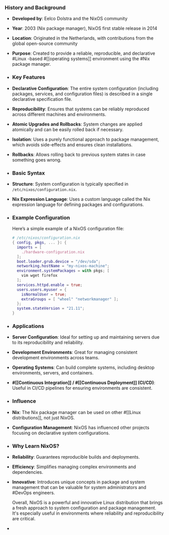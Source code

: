 ### **History and Background**
- **Developed by**: Eelco Dolstra and the NixOS community
- **Year**: 2003 (Nix package manager), NixOS first stable release in 2014
- **Location**: Originated in the Netherlands, with contributions from the global open-source community
- **Purpose**: Created to provide a reliable, reproducible, and declarative #Linux -based #[[operating systems]] environment using the #Nix package manager.
- ### **Key Features**
- **Declarative Configuration**: The entire system configuration (including packages, services, and configuration files) is described in a single declarative specification file.
- **Reproducibility**: Ensures that systems can be reliably reproduced across different machines and environments.
- **Atomic Upgrades and Rollbacks**: System changes are applied atomically and can be easily rolled back if necessary.
- **Isolation**: Uses a purely functional approach to package management, which avoids side-effects and ensures clean installations.
- **Rollbacks**: Allows rolling back to previous system states in case something goes wrong.
- ### **Basic Syntax**
- **Structure**: System configuration is typically specified in `/etc/nixos/configuration.nix`.
- **Nix Expression Language**: Uses a custom language called the Nix expression language for defining packages and configurations.
- ### **Example Configuration**
  
  Here’s a simple example of a NixOS configuration file:
  
  ```nix
  # /etc/nixos/configuration.nix
  { config, pkgs, ... }: {
    imports = [ 
      ./hardware-configuration.nix
    ];
    boot.loader.grub.device = "/dev/sda";
    networking.hostName = "my-nixos-machine";
    environment.systemPackages = with pkgs; [
      vim wget firefox
    ];
    services.httpd.enable = true;
    users.users.myuser = {
      isNormalUser = true;
      extraGroups = [ "wheel" "networkmanager" ];
    };
    system.stateVersion = "21.11";
  }
  ```
- ### **Applications**
- **Server Configuration**: Ideal for setting up and maintaining servers due to its reproducibility and reliability.
- **Development Environments**: Great for managing consistent development environments across teams.
- **Operating Systems**: Can build complete systems, including desktop environments, servers, and containers.
- **#[[Continuous Integration]] / #[[Continuous Deployment]] (CI/CD)**: Useful in CI/CD pipelines for ensuring environments are consistent.
- ### **Influence**
- **Nix**: The Nix package manager can be used on other #[[Linux distributions]], not just NixOS.
- **Configuration Management**: NixOS has influenced other projects focusing on declarative system configurations.
- ### **Why Learn NixOS?**
- **Reliability**: Guarantees reproducible builds and deployments.
- **Efficiency**: Simplifies managing complex environments and dependencies.
- **Innovative**: Introduces unique concepts in package and system management that can be valuable for system administrators and #DevOps engineers.
  
  Overall, NixOS is a powerful and innovative Linux distribution that brings a fresh approach to system configuration and package management. It's especially useful in environments where reliability and reproducibility are critical.
-